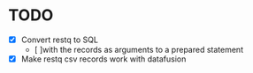 # TODO
- [X] Convert restq to SQL
    - [ ]with the records as arguments to a prepared statement
- [X] Make restq csv records work with datafusion
